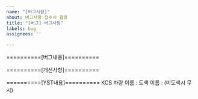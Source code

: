 ```yaml
---
name: "[버그사항]"
about: 버그사항 접수시 활용
title: "[버그] 버그사항"
labels: bug
assignees: ''

---
```

==========[버그내용]==========

==========[개선사항]==========

==========[YST내용]==========
KCS 차량 이름 : 
도색 이름 : (미도색시 무시)
